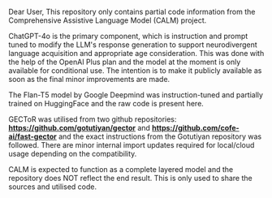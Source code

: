 Dear User,
This repository only contains partial code information from the Comprehensive Assistive Language Model (CALM) project.

ChatGPT-4o is the primary component, which is instruction and prompt tuned to modify the LLM's response generation to support neurodivergent language acquisition and appropriate age consideration. This was done with the help of the OpenAI Plus plan and the model at the moment is only available for conditional use. The intention is to make it publicly available as soon as the final minor improvements are made.

The Flan-T5 model by Google Deepmind was instruction-tuned and partially trained on HuggingFace and the raw code is present here. 

GECToR was utilised from two github repositories: **https://github.com/gotutiyan/gector** and **https://github.com/cofe-ai/fast-gector** and the exact instructions from the Gotutiyan repository was followed. There are minor internal import updates required for local/cloud usage depending on the compatibility. 


CALM is expected to function as a complete layered model and the repository does NOT reflect the end result. This is only used to share the sources and utilised code.  
